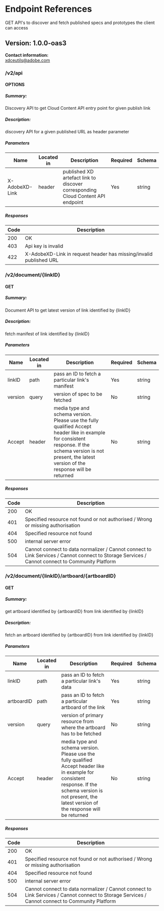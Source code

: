 # Endpoint References
GET API's to discover and fetch published specs and prototypes the client can access

## Version: 1.0.0-oas3

**Contact information:**  
xdceutils@adobe.com  

### /v2/api

#### OPTIONS
##### Summary:

Discovery API to get Cloud Content API entry point for given publish link

##### Description:

discovery API for a given published URL as header parameter


##### Parameters

| Name | Located in | Description | Required | Schema |
| ---- | ---------- | ----------- | -------- | ---- |
| X-AdobeXD-Link | header | published XD artefact link to discover corresponding Cloud Content API endpoint | Yes | string |

##### Responses

| Code | Description |
| ---- | ----------- |
| 200 | OK |
| 403 | Api key is invalid |
| 422 | X-AdobeXD-Link in request header has missing/invalid published URL |

### /v2/document/{linkID}

#### GET
##### Summary:

Document API to get latest version of link identified by {linkID}

##### Description:

fetch manifest of link identified by {linkID}


##### Parameters

| Name | Located in | Description | Required | Schema |
| ---- | ---------- | ----------- | -------- | ---- |
| linkID | path | pass an ID to fetch a particular link's manifest | Yes | string |
| version | query | version of spec to be fetched | No | string |
| Accept | header | media type and schema version. Please use the fully qualified Accept header like in example for consistent response. If the schema version is not present, the latest version of the response will be returned | No | string |

##### Responses

| Code | Description |
| ---- | ----------- |
| 200 | OK |
| 401 | Specified resource not found or not authorised / Wrong or missing authorisation |
| 404 | Specified resource not found |
| 500 | internal server error |
| 504 | Cannot connect to data normalizer / Cannot connect to Link Services / Cannot connect to Storage Services / Cannot connect to Community Platform |

### /v2/document/{linkID}/artboard/{artboardID}

#### GET
##### Summary:

get artboard identified by {artboardID} from link identified by {linkID}

##### Description:

fetch an artboard identified by {artboardID} from link identified by {linkID}

##### Parameters

| Name | Located in | Description | Required | Schema |
| ---- | ---------- | ----------- | -------- | ---- |
| linkID | path | pass an ID to fetch a particular link's data | Yes | string |
| artboardID | path | pass an ID to fetch a particular artboard of the link | Yes | string |
| version | query | version of primary resource from where the artboard has to be fetched | No | string |
| Accept | header | media type and schema version. Please use the fully qualified Accept header like in example for consistent response. If the schema version is not present, the latest version of the response will be returned | No | string |

##### Responses

| Code | Description |
| ---- | ----------- |
| 200 | OK |
| 401 | Specified resource not found or not authorised / Wrong or missing authorisation |
| 404 | Specified resource not found |
| 500 | internal server error |
| 504 | Cannot connect to data normalizer / Cannot connect to Link Services / Cannot connect to Storage Services / Cannot connect to Community Platform |